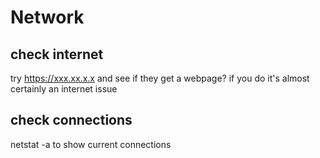 # Network

## check internet
try https://xxx.xx.x.x and see if they get a webpage? if you do it's almost certainly an internet issue

## check connections
netstat -a to show current connections
